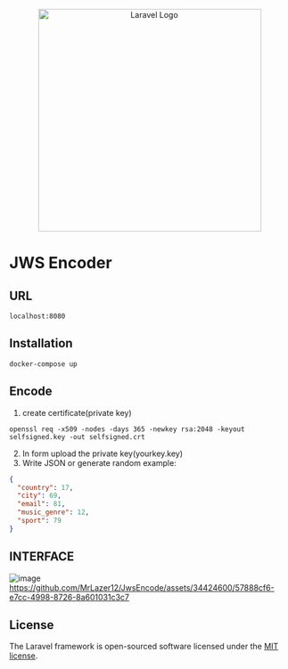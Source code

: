 <p align="center"><a href="https://laravel.com" target="_blank"><img src="https://raw.githubusercontent.com/laravel/art/master/logo-lockup/5%20SVG/2%20CMYK/1%20Full%20Color/laravel-logolockup-cmyk-red.svg" width="400" alt="Laravel Logo"></a></p>


# JWS Encoder

## URL

`localhost:8080`

## Installation

```shell
docker-compose up
```

## Encode

1. create certificate(private key)
```shell
openssl req -x509 -nodes -days 365 -newkey rsa:2048 -keyout selfsigned.key -out selfsigned.crt
```
2. In form upload the private key(yourkey.key)
3. Write JSON or generate random
example:
```json
{
  "country": 17,
  "city": 69,
  "email": 81,
  "music_genre": 12,
  "sport": 79
}
```

## INTERFACE

![image](https://github.com/MrLazer12/JwsEncode/assets/34424600/05eb0041-308b-400a-88ad-4bb5d5df5b6a)
https://github.com/MrLazer12/JwsEncode/assets/34424600/57888cf6-e7cc-4998-8726-8a601031c3c7

## License

The Laravel framework is open-sourced software licensed under the [MIT license](https://opensource.org/licenses/MIT).



